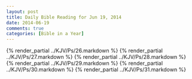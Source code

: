```yaml
---
layout: post
title: Daily Bible Reading for Jun 19, 2014
date: 2014-06-19
comments: true
categories: [Bible in a Year]
---
```

{% render_partial ../KJV/Ps/26.markdown %}
{% render_partial ../KJV/Ps/27.markdown %}
{% render_partial ../KJV/Ps/28.markdown %}
{% render_partial ../KJV/Ps/29.markdown %}
{% render_partial ../KJV/Ps/30.markdown %}
{% render_partial ../KJV/Ps/31.markdown %}
